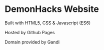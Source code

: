 <h1> DemonHacks Website </h1>

Built with HTML5, CSS & Javascript (ES6)

Hosted by Github Pages

Domain provided by Gandi
